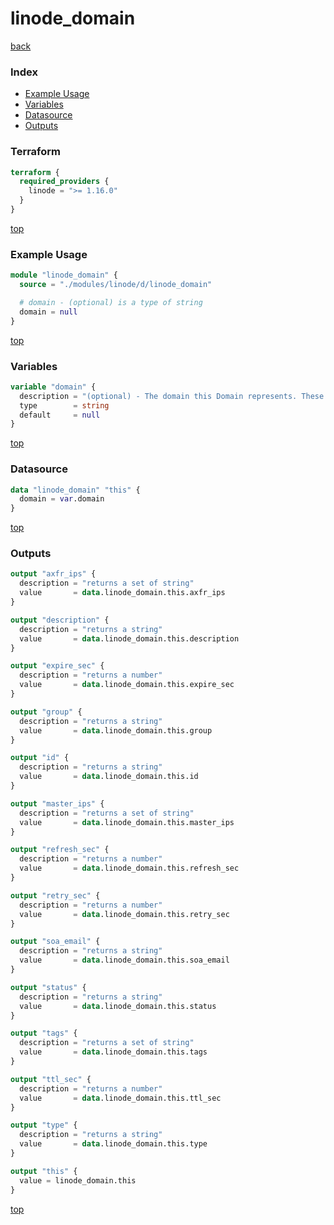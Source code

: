 # linode_domain

[back](../linode.md)

### Index

- [Example Usage](#example-usage)
- [Variables](#variables)
- [Datasource](#datasource)
- [Outputs](#outputs)

### Terraform

```terraform
terraform {
  required_providers {
    linode = ">= 1.16.0"
  }
}
```

[top](#index)

### Example Usage

```terraform
module "linode_domain" {
  source = "./modules/linode/d/linode_domain"

  # domain - (optional) is a type of string
  domain = null
}
```

[top](#index)

### Variables

```terraform
variable "domain" {
  description = "(optional) - The domain this Domain represents. These must be unique in Linode's system; there cannot be two Domain records representing the same domain."
  type        = string
  default     = null
}
```

[top](#index)

### Datasource

```terraform
data "linode_domain" "this" {
  domain = var.domain
}
```

[top](#index)

### Outputs

```terraform
output "axfr_ips" {
  description = "returns a set of string"
  value       = data.linode_domain.this.axfr_ips
}

output "description" {
  description = "returns a string"
  value       = data.linode_domain.this.description
}

output "expire_sec" {
  description = "returns a number"
  value       = data.linode_domain.this.expire_sec
}

output "group" {
  description = "returns a string"
  value       = data.linode_domain.this.group
}

output "id" {
  description = "returns a string"
  value       = data.linode_domain.this.id
}

output "master_ips" {
  description = "returns a set of string"
  value       = data.linode_domain.this.master_ips
}

output "refresh_sec" {
  description = "returns a number"
  value       = data.linode_domain.this.refresh_sec
}

output "retry_sec" {
  description = "returns a number"
  value       = data.linode_domain.this.retry_sec
}

output "soa_email" {
  description = "returns a string"
  value       = data.linode_domain.this.soa_email
}

output "status" {
  description = "returns a string"
  value       = data.linode_domain.this.status
}

output "tags" {
  description = "returns a set of string"
  value       = data.linode_domain.this.tags
}

output "ttl_sec" {
  description = "returns a number"
  value       = data.linode_domain.this.ttl_sec
}

output "type" {
  description = "returns a string"
  value       = data.linode_domain.this.type
}

output "this" {
  value = linode_domain.this
}
```

[top](#index)
